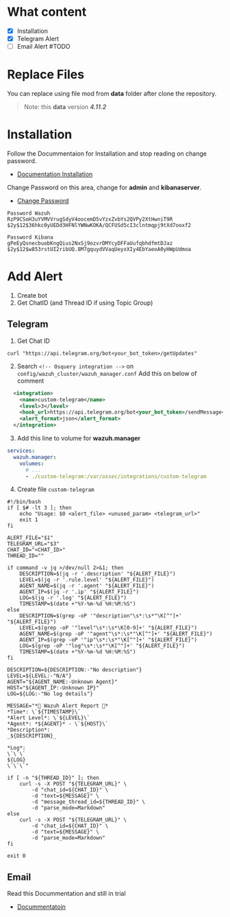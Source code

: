 # What content
- [x] Installation
- [x] Telegram Alert
- [ ] Email Alert #TODO

# Replace Files
You can replace using file mod from **data** folder after clone the repository.

> Note: this **data** version ***4.11.2***

# Installation
Follow the Docummentaion for Installation and stop reading on change password.
- [Documentation Installation](https://documentation.wazuh.com/current/deployment-options/docker/wazuh-container.html)

Change Password on this area, change for **admin** and **kibanaserver**.
- [Change Password](https://documentation.wazuh.com/current/deployment-options/docker/wazuh-container.html#change-the-password-of-wazuh-users)
```plain
Password Wazuh
RzP9CSoH3uYVMVVrugSdyV4oocemD5vYzxZvbYs2QVPy2XtHwniT9R
$2y$12$36hkc0yUEDd3HFNlYWNwKOKA/QCFUSd5cI3clntmqpj9tXd7ooxf2

Password Kibana
gPeEyQsnecbuobKngQius2NxSj9ozvrDMYcyDFFaUufqbhdfmtDJaz
$2y$12$w853rstUI2ribUQ.8M7gquydVVaqUeyxXIy4EbYaeoA0yHWpUdmoa
```

# Add Alert
1. Create bot
2. Get ChatID (and Thread ID if using Topic Group)
## Telegram
1. Get Chat ID
```shell
curl "https://api.telegram.org/bot<your_bot_token>/getUpdates"
```

2. Search `<!-- Osquery integration -->` on `config/wazuh_cluster/wazuh_manager.conf`
Add this on below of comment
```xml
  <integration>
    <name>custom-telegram</name>
    <level>3</level>
    <hook_url>https://api.telegram.org/bot<your_bot_token>/sendMessage</hook_url>
    <alert_format>json</alert_format>
  </integration>
```

3. Add this line to volume for **wazuh.manager**
```yaml
services:
  wazuh.manager:
    volumes:
      # ...
      - ./custom-telegram:/var/ossec/integrations/custom-telegram
```

4. Create file `custom-telegram`
```shell
#!/bin/bash
if [ $# -lt 3 ]; then
    echo "Usage: $0 <alert_file> <unused_param> <telegram_url>"
    exit 1
fi

ALERT_FILE="$1"
TELEGRAM_URL="$3"
CHAT_ID="<CHAT_ID>"
THREAD_ID=""

if command -v jq >/dev/null 2>&1; then
    DESCRIPTION=$(jq -r '.description' "${ALERT_FILE}")
    LEVEL=$(jq -r '.rule.level' "${ALERT_FILE}")
    AGENT_NAME=$(jq -r '.agent' "${ALERT_FILE}")
    AGENT_IP=$(jq -r '.ip' "${ALERT_FILE}")
    LOG=$(jq -r '.log' "${ALERT_FILE}")
    TIMESTAMP=$(date +"%Y-%m-%d %H:%M:%S")
else
    DESCRIPTION=$(grep -oP '"description"\s*:\s*"\K[^"]+' "${ALERT_FILE}")
    LEVEL=$(grep -oP '"level"\s*:\s*\K[0-9]+' "${ALERT_FILE}")
    AGENT_NAME=$(grep -oP '"agent"\s*:\s*"\K[^"]+' "${ALERT_FILE}")
    AGENT_IP=$(grep -oP '"ip"\s*:\s*"\K[^"]+' "${ALERT_FILE}")
    LOG=$(grep -oP '"log"\s*:\s*"\K[^"]+' "${ALERT_FILE}")
    TIMESTAMP=$(date +"%Y-%m-%d %H:%M:%S")
fi

DESCRIPTION=${DESCRIPTION:-"No description"}
LEVEL=${LEVEL:-"N/A"}
AGENT="${AGENT_NAME:-Unknown Agent}"
HOST="${AGENT_IP:-Unknown IP}"
LOG=${LOG:-"No log details"}

MESSAGE="*🚨 Wazuh Alert Report 🚨*
*Time*: \`${TIMESTAMP}\`
*Alert Level*: \`${LEVEL}\`
*Agent*: *${AGENT}* - \`${HOST}\`
*Description*:
_${DESCRIPTION}_

*Log*:
\`\`\`
${LOG}
\`\`\`"

if [ -n "${THREAD_ID}" ]; then
    curl -s -X POST "${TELEGRAM_URL}" \
        -d "chat_id=${CHAT_ID}" \
        -d "text=${MESSAGE}" \
        -d "message_thread_id=${THREAD_ID}" \
        -d "parse_mode=Markdown"
else
    curl -s -X POST "${TELEGRAM_URL}" \
        -d "chat_id=${CHAT_ID}" \
        -d "text=${MESSAGE}" \
        -d "parse_mode=Markdown"
fi

exit 0
```

## Email
Read this Docummentation and still in trial
- [Docummentatoin](https://wazuh.com/blog/how-to-send-email-notifications-with-wazuh/)